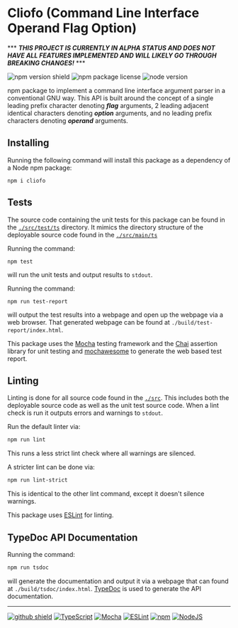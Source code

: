 # Cliofo (Command Line Interface Operand Flag Option)

\*\*\* ***THIS PROJECT IS CURRENTLY IN ALPHA STATUS AND DOES NOT HAVE ALL FEATURES
IMPLEMENTED AND WILL LIKELY GO THROUGH BREAKING CHANGES!*** \*\*\*

![npm version shield][npm version shield]
![npm package license][npm package license]
![node version][node version]

npm package to implement a command line interface argument parser in a
conventional GNU way. This API is built around the concept of a single leading
prefix character denoting ***flag*** arguments, 2 leading adjacent identical
characters denoting ***option*** arguments, and no leading prefix characters
denoting ***operand*** arguments.

## Installing

Running the following command will install this package as a dependency of a
Node npm package:

```shell
npm i cliofo
```

## Tests

The source code containing the unit tests for this package can be found in the
[`./src/test/ts`](./src/test/ts "unit test source code") directory. It mimics
the directory structure of the deployable source code found in the
[`./src/main/ts`][deployable src code]

Running the command:

```text
npm test
```

will run the unit tests and output results to `stdout`.

Running the command:

```shell
npm run test-report
```

will output the test results into a webpage and open up the webpage via a
web browser. That generated webpage can be found at
`./build/test-report/index.html`.

This package uses the [Mocha][mocha website] testing framework and the
[Chai](https://www.chaijs.com/ "Chai assertion library") assertion library for
unit testing and [mochawesome](https://www.npmjs.com/package/mochawesome "mochawesome npm package") to generate the web based test report.

## Linting

Linting is done for all source code found in the
[`./src`](./src "source code directory"). This includes both the deployable
source code as well as the unit test source code. When a lint check is run it
outputs errors and warnings to `stdout`.

Run the default linter via:

```bash
npm run lint
```

This runs a less strict lint check where all warnings are silenced.

A stricter lint can be done via:

```bash
npm run lint-strict
```

This is identical to the other lint command, except it doesn't silence warnings.

This package uses [ESLint][eslint website] for linting.

## TypeDoc API Documentation

Running the command:

```bash
npm run tsdoc
```

will generate the documentation and output it via a webpage that can found at
`./build/tsdoc/index.html`. [TypeDoc](https://typedoc.org/guides/overview/ "TypeDoc") is used to generate the API documentation.

---

[![github shield][github shield]][github repo]
[![TypeScript][typescript shield]][typescript website]
[![Mocha][mocha shield]][mocha website]
[![ESLint][eslint shield]][eslint website]
[![npm][npm shield]][npm website]
[![NodeJS][node shield]][node website]

[deployable src code]: ./src/main/ts "deployable source code"
[eslint shield]: https://img.shields.io/badge/ESLint-4B3263?style=for-the-badge&logo=eslint&logoColor=white "eslint"
[eslint website]: https://eslint.org/ "eslint"
[github shield]: https://img.shields.io/badge/github-%23121011.svg?style=for-the-badge&logo=github&logoColor=white "github"
[github repo]: https://github.com/SnapLib/typescript-cliofo "github"
[mocha shield]: https://img.shields.io/badge/-mocha-%238D6748?style=for-the-badge&logo=mocha&logoColor=white "Mocha testing framework"
[mocha website]: https://mochajs.org/ "Mocha testing framework"
[node shield]: https://img.shields.io/badge/node.js-6DA55F?style=for-the-badge&logo=node.js&logoColor=white "node"
[node version]: https://img.shields.io/node/v/cliofo?color=%2366ff66&&logo=node.js&style=flat-square "node version"
[node website]: https://nodejs.org/en/about "node"
[npm package license]: https://img.shields.io/npm/l/cliofo?color=%2366ff66&style=flat-square "MIT license"
[npm shield]: https://img.shields.io/badge/NPM-%23CB3837.svg?style=for-the-badge&logo=npm&logoColor=white "npm"
[npm version shield]: https://img.shields.io/npm/v/cliofo?color=%2366ff66&logo=npm&style=flat-square "npm version"
[npm website]: https://www.npmjs.com/ "npm"
[typescript shield]: https://img.shields.io/badge/typescript-%23007ACC.svg?style=for-the-badge&logo=typescript&logoColor=white "TypeScript"
[typescript website]: https://www.typescriptlang.org/ "TypeScript"
